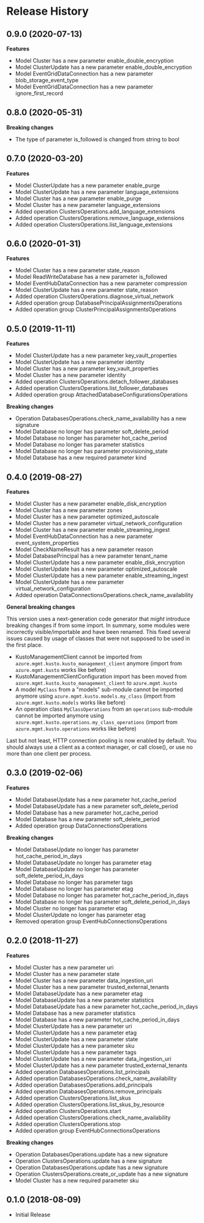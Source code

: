 # Release History

## 0.9.0 (2020-07-13)

**Features**

  - Model Cluster has a new parameter enable_double_encryption
  - Model ClusterUpdate has a new parameter enable_double_encryption
  - Model EventGridDataConnection has a new parameter blob_storage_event_type
  - Model EventGridDataConnection has a new parameter ignore_first_record

## 0.8.0 (2020-05-31)

**Breaking changes**

- The type of parameter is_followed is changed from string to bool

## 0.7.0 (2020-03-20)

**Features**

- Model ClusterUpdate has a new parameter enable_purge
- Model ClusterUpdate has a new parameter language_extensions
- Model Cluster has a new parameter enable_purge
- Model Cluster has a new parameter language_extensions
- Added operation ClustersOperations.add_language_extensions
- Added operation ClustersOperations.remove_language_extensions
- Added operation ClustersOperations.list_language_extensions

## 0.6.0 (2020-01-31)

**Features**

- Model Cluster has a new parameter state_reason
- Model ReadWriteDatabase has a new parameter is_followed
- Model EventHubDataConnection has a new parameter compression
- Model ClusterUpdate has a new parameter state_reason
- Added operation ClustersOperations.diagnose_virtual_network
- Added operation group DatabasePrincipalAssignmentsOperations
- Added operation group ClusterPrincipalAssignmentsOperations

## 0.5.0 (2019-11-11)

**Features**

  - Model ClusterUpdate has a new parameter key_vault_properties
  - Model ClusterUpdate has a new parameter identity
  - Model Cluster has a new parameter key_vault_properties
  - Model Cluster has a new parameter identity
  - Added operation ClustersOperations.detach_follower_databases
  - Added operation ClustersOperations.list_follower_databases
  - Added operation group AttachedDatabaseConfigurationsOperations

**Breaking changes**

  - Operation DatabasesOperations.check_name_availability has a new
    signature
  - Model Database no longer has parameter soft_delete_period
  - Model Database no longer has parameter hot_cache_period
  - Model Database no longer has parameter statistics
  - Model Database no longer has parameter provisioning_state
  - Model Database has a new required parameter kind

## 0.4.0 (2019-08-27)

**Features**

  - Model Cluster has a new parameter enable_disk_encryption
  - Model Cluster has a new parameter zones
  - Model Cluster has a new parameter optimized_autoscale
  - Model Cluster has a new parameter virtual_network_configuration
  - Model Cluster has a new parameter enable_streaming_ingest
  - Model EventHubDataConnection has a new parameter
    event_system_properties
  - Model CheckNameResult has a new parameter reason
  - Model DatabasePrincipal has a new parameter tenant_name
  - Model ClusterUpdate has a new parameter enable_disk_encryption
  - Model ClusterUpdate has a new parameter optimized_autoscale
  - Model ClusterUpdate has a new parameter enable_streaming_ingest
  - Model ClusterUpdate has a new parameter
    virtual_network_configuration
  - Added operation DataConnectionsOperations.check_name_availability

**General breaking changes**

This version uses a next-generation code generator that *might*
introduce breaking changes if from some import. In summary, some modules
were incorrectly visible/importable and have been renamed. This fixed
several issues caused by usage of classes that were not supposed to be
used in the first place.

  - KustoManagementClient cannot be imported from
    `azure.mgmt.kusto.kusto_management_client` anymore (import from
    `azure.mgmt.kusto` works like before)
  - KustoManagementClientConfiguration import has been moved from
    `azure.mgmt.kusto.kusto_management_client` to
    `azure.mgmt.kusto`
  - A model `MyClass` from a "models" sub-module cannot be imported
    anymore using `azure.mgmt.kusto.models.my_class` (import from
    `azure.mgmt.kusto.models` works like before)
  - An operation class `MyClassOperations` from an `operations`
    sub-module cannot be imported anymore using
    `azure.mgmt.kusto.operations.my_class_operations` (import from
    `azure.mgmt.kusto.operations` works like before)

Last but not least, HTTP connection pooling is now enabled by default.
You should always use a client as a context manager, or call close(), or
use no more than one client per process.

## 0.3.0 (2019-02-06)

**Features**

  - Model DatabaseUpdate has a new parameter hot_cache_period
  - Model DatabaseUpdate has a new parameter soft_delete_period
  - Model Database has a new parameter hot_cache_period
  - Model Database has a new parameter soft_delete_period
  - Added operation group DataConnectionsOperations

**Breaking changes**

  - Model DatabaseUpdate no longer has parameter
    hot_cache_period_in_days
  - Model DatabaseUpdate no longer has parameter etag
  - Model DatabaseUpdate no longer has parameter
    soft_delete_period_in_days
  - Model Database no longer has parameter tags
  - Model Database no longer has parameter etag
  - Model Database no longer has parameter hot_cache_period_in_days
  - Model Database no longer has parameter
    soft_delete_period_in_days
  - Model Cluster no longer has parameter etag
  - Model ClusterUpdate no longer has parameter etag
  - Removed operation group EventHubConnectionsOperations

## 0.2.0 (2018-11-27)

**Features**

  - Model Cluster has a new parameter uri
  - Model Cluster has a new parameter state
  - Model Cluster has a new parameter data_ingestion_uri
  - Model Cluster has a new parameter trusted_external_tenants
  - Model DatabaseUpdate has a new parameter etag
  - Model DatabaseUpdate has a new parameter statistics
  - Model DatabaseUpdate has a new parameter
    hot_cache_period_in_days
  - Model Database has a new parameter statistics
  - Model Database has a new parameter hot_cache_period_in_days
  - Model ClusterUpdate has a new parameter uri
  - Model ClusterUpdate has a new parameter etag
  - Model ClusterUpdate has a new parameter state
  - Model ClusterUpdate has a new parameter sku
  - Model ClusterUpdate has a new parameter tags
  - Model ClusterUpdate has a new parameter data_ingestion_uri
  - Model ClusterUpdate has a new parameter trusted_external_tenants
  - Added operation DatabasesOperations.list_principals
  - Added operation DatabasesOperations.check_name_availability
  - Added operation DatabasesOperations.add_principals
  - Added operation DatabasesOperations.remove_principals
  - Added operation ClustersOperations.list_skus
  - Added operation ClustersOperations.list_skus_by_resource
  - Added operation ClustersOperations.start
  - Added operation ClustersOperations.check_name_availability
  - Added operation ClustersOperations.stop
  - Added operation group EventHubConnectionsOperations

**Breaking changes**

  - Operation DatabasesOperations.update has a new signature
  - Operation ClustersOperations.update has a new signature
  - Operation DatabasesOperations.update has a new signature
  - Operation ClustersOperations.create_or_update has a new signature
  - Model Cluster has a new required parameter sku

## 0.1.0 (2018-08-09)

  - Initial Release
